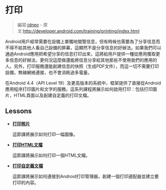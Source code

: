 # 打印

> 編寫:[jdneo](https://github.com/jdneo) - 原文:<http://developer.android.com/training/printing/index.html>

Android用戶經常需要在設備上單獨地閱覽信息，但有時候也需要為了分享信息而不得不給其他人看自己設備的屏幕，這顯然不是分享信息的好辦法。如果我們可以通過Android應用把希望分享的信息打印出來，這將給用戶提供一種從應用獲取更多信息的好辦法，更何況這麼做還能將信息分享給其他那些不使用我們的應用的人。另外，打印服務還能創建信息的快照（生成PDF文件），而這一切不需要打印設備，無線網絡連接，也不會消耗過多電量。

在Android 4.4（API Level 19）及更高版本的系統中，框架提供了直接從Android應用程序打印圖片和文字的服務。這系列課程將展示如何啟用打印：包括打印圖片，HTML頁面以及創建自定義的打印文檔。

## Lessons

* [**打印照片**](photos.html)

  這節課將展示如何打印一幅圖像。


* [**打印HTML文檔**](html-docs.html)

  這節課將展示如何打印一個HTML文檔。


* [**打印自定義文檔**](custom-docs.html)

  這節課將展示如何連接到Android打印管理器，創建一個打印適配器並建立要打印的內容。

